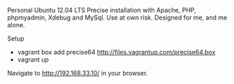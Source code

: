 Personal Ubuntu 12.04 LTS Precise installation with Apache, PHP, phpmyadmin, Xdebug and MySql. Use at own risk. Designed for me, and me alone.

Setup
- vagrant box add precise64 http://files.vagrantup.com/precise64.box
- vagrant up

Navigate to http://192.168.33.10/ in your browser.